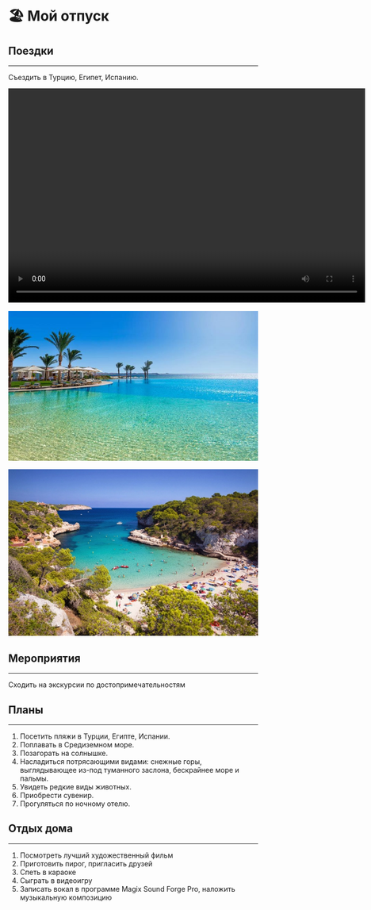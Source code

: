 # 🏖 Мой отпуск

## Поездки
---
Съездить в Турцию, Египет, Испанию.

<video width="720" height="432" controls="controls">
  <source src="Antaly.mov" type="video/mp4">
</video>

![Египет](Egypt.jpg)

![Испания](Spain.jpg)

## Мероприятия
---
Сходить на экскурсии по достопримечательностям

## Планы
---
1. Посетить пляжи в Турции, Египте, Испании.
2. Поплавать в Средиземном море.
3. Позагорать на солнышке.
4. Насладиться потрясающими видами: снежные горы, выглядывающее из-под туманного заслона, бескрайнее море и пальмы.
5. Увидеть редкие виды животных.
6. Приобрести сувенир.
7. Прогуляться по ночному отелю.


## Отдых дома
---
1. Посмотреть лучший художественный фильм
2. Приготовить пирог, пригласить друзей
3. Спеть в караоке
4. Сыграть в видеоигру
5. Записать вокал в программе Magix Sound Forge Pro, наложить музыкальную композицию
